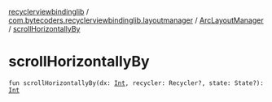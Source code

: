 [recyclerviewbindinglib](../../index.md) / [com.bytecoders.recyclerviewbindinglib.layoutmanager](../index.md) / [ArcLayoutManager](index.md) / [scrollHorizontallyBy](./scroll-horizontally-by.md)

# scrollHorizontallyBy

`fun scrollHorizontallyBy(dx: `[`Int`](https://kotlinlang.org/api/latest/jvm/stdlib/kotlin/-int/index.html)`, recycler: Recycler?, state: State?): `[`Int`](https://kotlinlang.org/api/latest/jvm/stdlib/kotlin/-int/index.html)